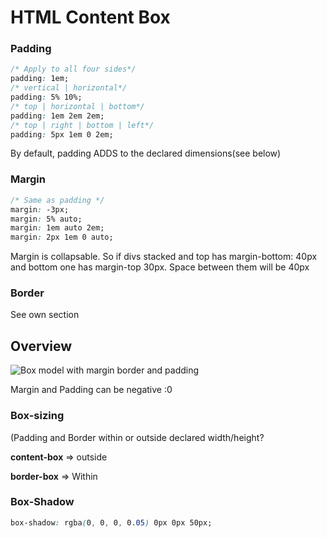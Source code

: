 # HTML Content Box

### Padding

```css
/* Apply to all four sides*/
padding: 1em;
/* vertical | horizontal*/
padding: 5% 10%;
/* top | horizontal | bottom*/
padding: 1em 2em 2em;
/* top | right | bottom | left*/
padding: 5px 1em 0 2em;
```

By default, padding ADDS to the declared dimensions(see below)

### Margin

```css
/* Same as padding */
margin: -3px;
margin: 5% auto;
margin: 1em auto 2em; 
margin: 2px 1em 0 auto;
```

Margin is collapsable. So if divs stacked and top has margin-bottom: 40px and bottom one has margin-top 30px. Space between them will be 40px

### Border

See own section

## Overview

![Box model with margin border and padding](https://mdn.mozillademos.org/files/13647/box-model-standard-small.png)

Margin and Padding can be negative :0

### Box-sizing

(Padding and Border within or outside declared width/height?

**content-box**  => outside

**border-box**  => Within

### Box-Shadow

```css
box-shadow: rgba(0, 0, 0, 0.05) 0px 0px 50px;
```



